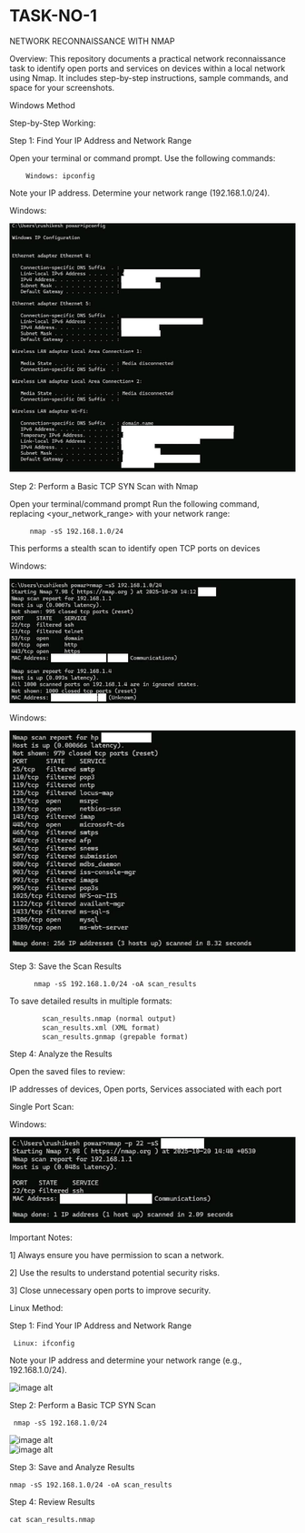 # TASK-NO-1
NETWORK RECONNAISSANCE WITH NMAP

Overview:
This repository documents a practical network reconnaissance task to identify open ports and services on devices within a local network using Nmap. It includes step-by-step instructions, sample commands, and space for your screenshots.

Windows Method

Step-by-Step Working:

Step 1: Find Your IP Address and Network Range

  Open your terminal or command prompt.
  Use the following commands:


        Windows: ipconfig   
    
  Note your IP address.
  Determine your network range (192.168.1.0/24).

  Windows:
  
 ![image alt](https://github.com/Rushikesh38-bit/TASK-NO-1/blob/main/Image%202025-10-20(1).jpg)
  

Step 2: Perform a Basic TCP SYN Scan with Nmap

  Open your terminal/command prompt
   Run the following command, replacing <your_network_range> with your network range:

  
         nmap -sS 192.168.1.0/24

        
  This performs a stealth scan to identify open TCP ports on devices

  Windows:

  ![image alt](https://github.com/Rushikesh38-bit/TASK-NO-1/blob/main/Image%202025-10-20(2)%20.jpg)

  Windows:
  
  ![image alt](https://github.com/Rushikesh38-bit/TASK-NO-1/blob/main/Image%202025-10-20(3).jpg)

  
Step 3: Save the Scan Results

           
          nmap -sS 192.168.1.0/24 -oA scan_results  
                 

   To save detailed results in multiple formats:
   
   
            scan_results.nmap (normal output)
            scan_results.xml (XML format)
            scan_results.gnmap (grepable format)


Step 4: Analyze the Results

   Open the saved files to review:
   
   IP addresses of devices,
   Open ports,
   Services associated with each port
   

   Single Port Scan:

Windows:

  ![image alt](https://github.com/Rushikesh38-bit/TASK-NO-1/blob/main/Image%202025-10-20(4).jpg)


Important Notes:
 
   1] Always ensure you have permission to scan a network.
   
   2] Use the results to understand potential security risks.
   
   3] Close unnecessary open ports to improve security.

   

Linux Method:

Step 1: Find Your IP Address and Network Range

     Linux: ifconfig 

 Note your IP address and determine your network range (e.g., 192.168.1.0/24).

 ![image alt]()

Step 2: Perform a Basic TCP SYN Scan

     nmap -sS 192.168.1.0/24

 ![image alt]()     
 ![image alt]()

Step 3: Save and Analyze Results

    nmap -sS 192.168.1.0/24 -oA scan_results
    

Step 4: Review Results

    cat scan_results.nmap 
        
